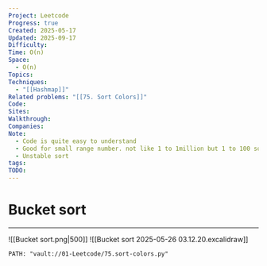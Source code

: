 ```yaml
---
Project: Leetcode
Progress: true
Created: 2025-05-17
Updated: 2025-09-17
Difficulty:
Time: O(n)
Space:
  - O(n)
Topics:
Techniques:
  - "[[Hashmap]]"
Related problems: "[[75. Sort Colors]]"
Code:
Sites:
Walkthrough:
Companies:
Note:
  - Code is quite easy to understand
  - Good for small range number. not like 1 to 1million but 1 to 100 somehow
  - Unstable sort
tags:
TODO:
---
```

# Bucket sort
---
![[Bucket sort.png|500]]
![[Bucket sort 2025-05-26 03.12.20.excalidraw]]

```embed-python
PATH: "vault://01-Leetcode/75.sort-colors.py"
```